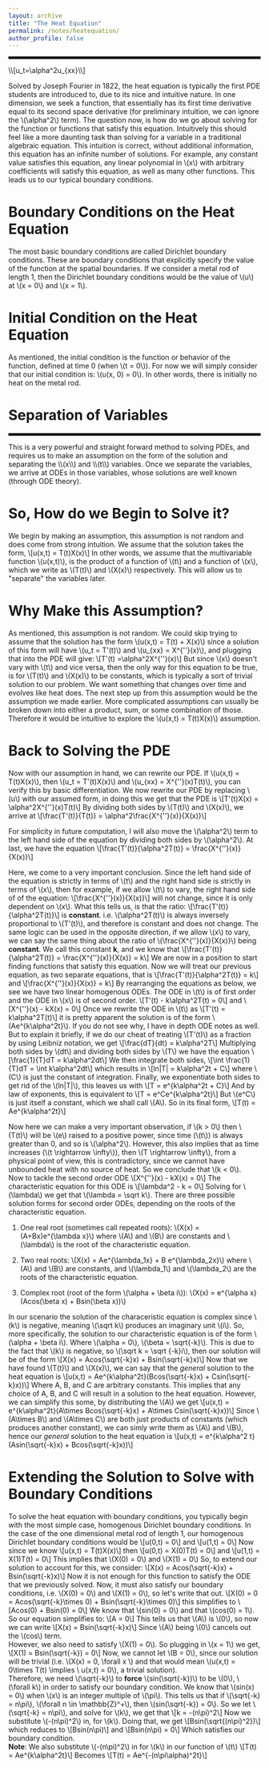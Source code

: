 ```yaml
---
layout: archive
title: "The Heat Equation"
permalink: /notes/heatequation/
author_profile: false
--- 
```

<hr style="border: 2px solid black;">
\\[u_t=\alpha^2u_{xx}\\]

Solved by Joseph Fourier in 1822, the heat equation is typically the first PDE students are introduced to, due to its nice and intuitive nature.
In one dimension, we seek a function, that essentially has its first time derivative equal to its second space derivative (for preliminary intuition, we can ignore the \\(\alpha^2\\) term). The question now, is how do we go about solving for the function or functions that satisfy this equation. Intuitively this should feel like a more daunting task than solving for a variable in a traditional algebraic equation. This intuition is correct, without additional information, this equation has an infinite number of solutions. For example, any constant value satisfies this equation, any linear polynomial in \\(x\\) with arbitrary coefficients will satisfy this equation, as well as many other functions. This leads us to our typical boundary conditions.

Boundary Conditions on the Heat Equation
==
The most basic boundary conditions are called Dirichlet boundary conditions. These are boundary conditions that explicitly specify the value of the function at the spatial boundaries. If we consider a metal rod of length 1, then the Dirichlet boundary conditions would be the value of \\(u\\) at \\(x = 0\\) and \\(x = 1\\). 

Initial Condition on the Heat Equation
==
As mentioned, the initial condition is the function or behavior of the function, defined at time 0 (when \\(t = 0\\)). For now we will simply consider that our initial condition is: \\(u(x, 0) = 0\\). In other words, there is initially no heat on the metal rod. 

Separation of Variables
=
<hr style="border: 2px solid black;">
This is a very powerful and straight forward method to solving PDEs, and requires us to make an assumption on the form of the solution and separating the \\(x\\) and \\(t\\) variables. Once we separate the variables, we arrive at ODEs in those variables, whose solutions are well known (through ODE theory). 

So, How do we Begin to Solve it?
=====
We begin by making an assumption, this assumption is not random and does come from strong intuition. We assume that the solution takes the form,
\\[u(x,t) = T(t)X(x)\\] In other words, we assume that the multivariable function \\(u(x,t)\\), is the product of a function of \\(t\\) and a function of \\(x\\), which we write as \\(T(t)\\) and \\(X(x)\\) respectively. This will allow us to "separate" the variables later.


Why Make this Assumption?
=====
As mentioned, this assumption is not random. We could skip trying to assume that the solution has the form \\(u(x,t) = T(t) + X(x)\\) since a solution of this form will have \\(u_t = T'(t)\\) and \\(u_{xx} = X^{\''}(x)\\), and plugging that into the PDE will give: \\[T'(t) =\alpha^2X^{\''}(x)\\] But since \\(x\\) doesn't vary with \\(t\\) and vice versa, then the only way for this equation to be true, is for \\(T(t)\\) and \\(X(x)\\) to be constants, which is typically a sort of trivial solution to our problem. We want something that changes over time and evolves like heat does. The next step up from this assumption would be the assumption we made earlier. More complicated assumptions can usually be broken down into either a product, sum, or some combination of those. Therefore it would be intuitive to explore the \\(u(x,t) = T(t)X(x)\\) assumption. 

Back to Solving the PDE
=====
Now with our assumption in hand, we can rewrite our PDE. If \\(u(x,t) = T(t)X(x)\\), then \\(u_t = T'(t)X(x)\\) and \\(u_{xx} = X^{\''}(x)T(t)\\), you can verify this by basic differentiation. We now rewrite our PDE by replacing \\(u\\) with our assumed form, in doing this we get that the PDE is \\[T'(t)X(x) = \alpha^2X^{\''}(x)T(t)\\] By dividing both sides by \\(T(t)\\) and \\(X(x)\\), we arrive at \\[\frac{T'(t)}{T(t)} = \alpha^2\frac{X^{\''}(x)}{X(x)}\\]

For simplicity in future computation, I will also move the \\(\alpha^2\\) term to the left hand side of the equation by dividing both sides by \\(\alpha^2\\). At last, we have the equation \\[\frac{T'(t)}{\alpha^2T(t)} = \frac{X^{\''}(x)}{X(x)}\\]

Here, we come to a very important conclusion. Since the left hand side of the equation is strictly in terms of \\(t\\) and the right hand side is strictly in terms of \\(x\\), then for example, if we allow \\(t\\) to vary, the right hand side of of the equation: \\[\frac{X^{\''}(x)}{X(x)}\\] will not change, since it is only dependent on \\(x\\). What this tells us, is that the ratio: \\[\frac{T'(t)}{\alpha^2T(t)}\\] is **constant**. i.e. \\(\alpha^2T(t)\\) is always inversely proportional to \\(T'(t)\\), and therefore is constant and does not change. The same logic can be used in the opposite direction, if we allow \\(x\\) to vary, we can say the same thing about the ratio of \\(\frac{X^{\''}(x)}{X(x)}\\) being **constant**. We call this constant **k**, and we know that \\[\frac{T'(t)}{\alpha^2T(t)} = \frac{X^{\''}(x)}{X(x)} = k\\]
We are now in a position to start finding functions that satisfy this equation. Now we will treat our previous equation, as two separate equations, that is \\[\frac{T'(t)}{\alpha^2T(t)} = k\\] and \\[\frac{X^{\''}(x)}{X(x)} = k\\]
By rearranging the equations as below, we see we have two linear homogenous ODEs. The ODE in \\(t\\) is of first order and the ODE in \\(x\\) is of second order. \\[T'(t) - k\alpha^2T(t) = 0\\] and \\[X^{\''}(x) - kX(x) = 0\\]
Once we rewrite the ODE in \\(t\\) as \\[T'(t) = k\alpha^2T(t)\\] it is pretty apparent the solution is of the form \\(Ae^{k\alpha^2t}\\). 
If you do not see why, I have in depth ODE notes as well. But to explain it briefly, if we do our cheat of treating \\(T'(t)\\) as a fraction by using Leibniz notation, we get \\[\frac{dT}{dt} = k\alpha^2T\\] Multiplying both sides by \\(dt\\) and dividing both sides by \\(T\\) we have the equation \\[\frac{1}{T}dT = k\alpha^2dt\\] We then integrate both sides, \\[\int \frac{1}{T}dT = \int k\alpha^2dt\\]
which results in \\[ln|T| = k\alpha^2t + C\\] where \\(C\\) is just the constant of integration. Finally, we exponentiate both sides to get rid of the \\(ln|T|\\), this leaves us with \\[T = e^{k\alpha^2t + C}\\] And by law of exponents, this is equivalent to \\[T = e^Ce^{k\alpha^2t}\\] But \\(e^C\\) is just itself a constant, which we shall call \\(A\\). So in its final form, \\[T(t) = Ae^{k\alpha^2t}\\]

Now here we can make a very important observation, if \\(k > 0\\) then \\(T(t)\\) will be \\(e\\) raised to a positive power, since time (\\(t\\)) is always greater than 0, and so is \\(\alpha^2\\). However, this also implies that as time increases (\\(t \rightarrow \infty\\)), then \\(T \rightarrow \infty\\), from a physical point of view, this is contradictory, since we cannot have unbounded heat with no source of heat. So we conclude that \\(k < 0\\). \
Now to tackle the second order ODE \\[X^{\''}(x) - kX(x) = 0\\]
The characteristic equation for this ODE is \\[\lambda^2 - k = 0\\]
Solving for \\(\lambda\\) we get that \\(\lambda = \sqrt k\\). There are three possible solution forms for second order ODEs, depending on the roots of the characteristic equation.

1. One real root (sometimes call repeated roots): \\(X(x) = \(A+Bx)e^{\lambda x}\\) where \\(A\\) and \\(B\\) are constants and \\(\lambda\\) is the root of the characteristic equation.

2. Two real roots: \\(X(x) = Ae^{\lambda_1x} + B e^{\lambda_2x}\\) where \\(A\\) and \\(B\\) are constants, and \\(\lambda_1\\) and \\(\lambda_2\\) are the roots of the characteristic equation.

3. Complex root (root of the form \\(\alpha + \beta i\\)): \\(X(x) = e^{\alpha x}(Acos(\beta x) + Bsin(\beta x))\\)

In our scenario the solution of the characeristic equation is complex since \\(k\\) is negative, meaning \\(\sqrt k\\) produces an imaginary unit \\(i\\). So, more specifically, the solution to our characteristic equation is of the form \\(\alpha + \beta i\\). Where \\(\alpha = 0\\), \\(\beta = \sqrt{-k}\\). This is due to the fact that \\(k\\) is negative, so \\(\sqrt k = \sqrt {-k}i\\), then our solution will be of the form \\[X(x) = Acos(\sqrt{-k}x) + Bsin(\sqrt{-k}x)\\]
Now that we have found \\(T(t)\\) and \\(X(x)\\), we can say that the *general* solution to the heat equation is \\[u(x,t) = Ae^{k\alpha^2t}(Bcos(\sqrt{-k}x) + Csin(\sqrt{-k}x))\\] Where A, B, and C are arbitrary constants. This implies that any choice of A, B, and C will result in a solution to the heat equation. However, we can simplify this some, by distributing the \\(A\\) we get \\[u(x,t) = e^{k\alpha^2t}(A\times Bcos(\sqrt{-k}x) + A\times Csin(\sqrt{-k}x))\\] Since \\(A\times B\\) and \\(A\times C\\) are both just products of constants (which produces another constant), we can simly write them as \\(A\\) and \\(B\\), hence our *general* solution to the heat equation is \\[u(x,t) = e^{k\alpha^2 t}(Asin(\sqrt{-k}x) + Bcos(\sqrt{-k}x))\\] 

Extending the Solution to Solve with Boundary Conditions
=====
To solve the heat equation with boundary conditions, you typically begin with the most simple case, homogenous Dirichlet boundary conditions. In the case of the one dimensional metal rod of length 1, our homogenous Dirichlet boundary conditions would be \\[u(0,t) = 0\\] and \\[u(1,t) = 0\\] Now since we know \\[u(x,t) = T(t)X(x)\\] then \\[u(0,t) = X(0)T(t) = 0\\] and \\[u(1,t) = X(1)T(t) = 0\\] This implies that \\(X(0) = 0\\) and \\(X(1) = 0\\) So, to extend our solution to account for this, we consider: \\[X(x) = Acos(\sqrt{-k}x) + Bsin(\sqrt{-k}x)\\] Now it is not enough for this function to satisfy the ODE that we previously solved. Now, it must also satisfy our boundary conditions, i.e. \\(X(0) = 0\\) and \\(X(1) = 0\\), so let's write that out. 
\\[X(0) = 0 = Acos(\sqrt{-k}\times 0) + Bsin(\sqrt{-k}\times 0)\\] this simplifies to \\[Acos(0) + Bsin(0) = 0\\] We know that \\(sin(0) = 0\\) and that \\(cos(0) = 1\\). So our equation simplifies to: \\[A = 0\\] This tells us that \\(A\\) is \\(0\\), so now we can write \\[X(x) = Bsin(\sqrt{-k}x)\\] Since \\(A\\) being \\(0\\) cancels out the \\(cos\\) term. \
However, we also need to satisfy \\(X(1) = 0\\). So plugging in \\(x = 1\\) we get, \\[X(1) = Bsin(\sqrt{-k}) = 0\\]
Now, we cannot let \\(B = 0\\), since our solution will be trivial (i.e. \\(X(x) = 0, \forall x \\) and that would mean \\(u(x,t) = 0\times T(t) \implies \ u(x,t) = 0\\), a trivial solution). \
Therefore, we need \\(\sqrt{-k}\\) to **force** \\(sin(\sqrt{-k})\\) to be \\(0\\), \\(\forall k\\) in order to satisfy our boundary condition. We know that \\(sin(x) = 0\\) when \\(x\\) is an integer multiple of \\(\pi\\). This tells us that if \\(\sqrt{-k} = n\pi\\), \\(\forall n \in \mathbb{Z}^+\\), then \\(sin(\sqrt{-k}) = 0\\). So we let \\(\sqrt{-k} = n\pi\\), and solve for \\(k\\), we get that \\[k = -(n\pi)^2\\] Now we substitute \\(-(n\pi)^2\\) in, for \\(k\\). Doing that, we get \\[Bsin(\sqrt{(n\pi)^2})\\] which reduces to \\[Bsin(n\pi)\\] and \\[Bsin(n\pi) = 0\\] Which satisfies our boundary condition. \
**Note**: We also substitute \\(-(n\pi)^2\\) in for \\(k\\) in our function of \\(t\\) \\[T(t) = Ae^{k\alpha^2t}\\] Becomes \\[T(t) = Ae^{-(n\pi\alpha)^2t}\\]
 



